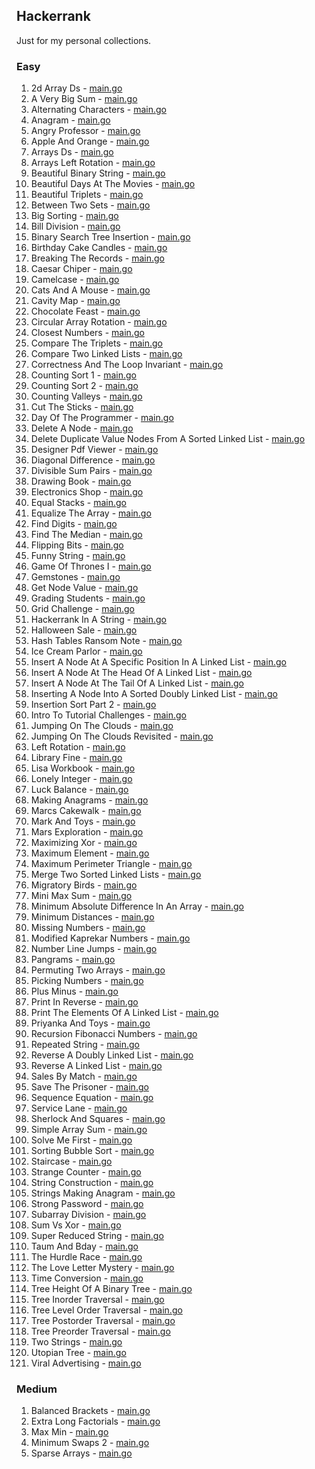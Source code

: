 ## Hackerrank

Just for my personal collections.

<!-- start dictionary -->

### Easy 
1. 2d Array Ds - [main.go](easy/2d-array-ds/main.go)
2. A Very Big Sum - [main.go](easy/a-very-big-sum/main.go)
3. Alternating Characters - [main.go](easy/alternating-characters/main.go)
4. Anagram - [main.go](easy/anagram/main.go)
5. Angry Professor - [main.go](easy/angry-professor/main.go)
6. Apple And Orange - [main.go](easy/apple-and-orange/main.go)
7. Arrays Ds - [main.go](easy/arrays-ds/main.go)
8. Arrays Left Rotation - [main.go](easy/arrays-left-rotation/main.go)
9. Beautiful Binary String - [main.go](easy/beautiful-binary-string/main.go)
10. Beautiful Days At The Movies - [main.go](easy/beautiful-days-at-the-movies/main.go)
11. Beautiful Triplets - [main.go](easy/beautiful-triplets/main.go)
12. Between Two Sets - [main.go](easy/between-two-sets/main.go)
13. Big Sorting - [main.go](easy/big-sorting/main.go)
14. Bill Division - [main.go](easy/bill-division/main.go)
15. Binary Search Tree Insertion - [main.go](easy/binary-search-tree-insertion/main.go)
16. Birthday Cake Candles - [main.go](easy/birthday-cake-candles/main.go)
17. Breaking The Records - [main.go](easy/breaking-the-records/main.go)
18. Caesar Chiper - [main.go](easy/caesar-chiper/main.go)
19. Camelcase - [main.go](easy/camelcase/main.go)
20. Cats And A Mouse - [main.go](easy/cats-and-a-mouse/main.go)
21. Cavity Map - [main.go](easy/cavity-map/main.go)
22. Chocolate Feast - [main.go](easy/chocolate-feast/main.go)
23. Circular Array Rotation - [main.go](easy/circular-array-rotation/main.go)
24. Closest Numbers - [main.go](easy/closest-numbers/main.go)
25. Compare The Triplets - [main.go](easy/compare-the-triplets/main.go)
26. Compare Two Linked Lists - [main.go](easy/compare-two-linked-lists/main.go)
27. Correctness And The Loop Invariant - [main.go](easy/correctness-and-the-loop-invariant/main.go)
28. Counting Sort 1 - [main.go](easy/counting-sort-1/main.go)
29. Counting Sort 2 - [main.go](easy/counting-sort-2/main.go)
30. Counting Valleys - [main.go](easy/counting-valleys/main.go)
31. Cut The Sticks - [main.go](easy/cut-the-sticks/main.go)
32. Day Of The Programmer - [main.go](easy/day-of-the-programmer/main.go)
33. Delete A Node - [main.go](easy/delete-a-node/main.go)
34. Delete Duplicate Value Nodes From A Sorted Linked List - [main.go](easy/delete-duplicate-value-nodes-from-a-sorted-linked-list/main.go)
35. Designer Pdf Viewer - [main.go](easy/designer-pdf-viewer/main.go)
36. Diagonal Difference - [main.go](easy/diagonal-difference/main.go)
37. Divisible Sum Pairs - [main.go](easy/divisible-sum-pairs/main.go)
38. Drawing Book - [main.go](easy/drawing-book/main.go)
39. Electronics Shop - [main.go](easy/electronics-shop/main.go)
40. Equal Stacks - [main.go](easy/equal-stacks/main.go)
41. Equalize The Array - [main.go](easy/equalize-the-array/main.go)
42. Find Digits - [main.go](easy/find-digits/main.go)
43. Find The Median - [main.go](easy/find-the-median/main.go)
44. Flipping Bits - [main.go](easy/flipping-bits/main.go)
45. Funny String - [main.go](easy/funny-string/main.go)
46. Game Of Thrones I - [main.go](easy/game-of-thrones-i/main.go)
47. Gemstones - [main.go](easy/gemstones/main.go)
48. Get Node Value - [main.go](easy/get-node-value/main.go)
49. Grading Students - [main.go](easy/grading-students/main.go)
50. Grid Challenge - [main.go](easy/grid-challenge/main.go)
51. Hackerrank In A String - [main.go](easy/hackerrank-in-a-string/main.go)
52. Halloween Sale - [main.go](easy/halloween-sale/main.go)
53. Hash Tables Ransom Note - [main.go](easy/hash-tables-ransom-note/main.go)
54. Ice Cream Parlor - [main.go](easy/ice-cream-parlor/main.go)
55. Insert A Node At A Specific Position In A Linked List - [main.go](easy/insert-a-node-at-a-specific-position-in-a-linked-list/main.go)
56. Insert A Node At The Head Of A Linked List - [main.go](easy/insert-a-node-at-the-head-of-a-linked-list/main.go)
57. Insert A Node At The Tail Of A Linked List - [main.go](easy/insert-a-node-at-the-tail-of-a-linked-list/main.go)
58. Inserting A Node Into A Sorted Doubly Linked List - [main.go](easy/inserting-a-node-into-a-sorted-doubly-linked-list/main.go)
59. Insertion Sort Part 2 - [main.go](easy/insertion-sort-part-2/main.go)
60. Intro To Tutorial Challenges - [main.go](easy/intro-to-tutorial-challenges/main.go)
61. Jumping On The Clouds - [main.go](easy/jumping-on-the-clouds/main.go)
62. Jumping On The Clouds Revisited - [main.go](easy/jumping-on-the-clouds-revisited/main.go)
63. Left Rotation - [main.go](easy/left-rotation/main.go)
64. Library Fine - [main.go](easy/library-fine/main.go)
65. Lisa Workbook - [main.go](easy/lisa-workbook/main.go)
66. Lonely Integer - [main.go](easy/lonely-integer/main.go)
67. Luck Balance - [main.go](easy/luck-balance/main.go)
68. Making Anagrams - [main.go](easy/making-anagrams/main.go)
69. Marcs Cakewalk - [main.go](easy/marcs-cakewalk/main.go)
70. Mark And Toys - [main.go](easy/mark-and-toys/main.go)
71. Mars Exploration - [main.go](easy/mars-exploration/main.go)
72. Maximizing Xor - [main.go](easy/maximizing-xor/main.go)
73. Maximum Element - [main.go](easy/maximum-element/main.go)
74. Maximum Perimeter Triangle - [main.go](easy/maximum-perimeter-triangle/main.go)
75. Merge Two Sorted Linked Lists - [main.go](easy/merge-two-sorted-linked-lists/main.go)
76. Migratory Birds - [main.go](easy/migratory-birds/main.go)
77. Mini Max Sum - [main.go](easy/mini-max-sum/main.go)
78. Minimum Absolute Difference In An Array - [main.go](easy/minimum-absolute-difference-in-an-array/main.go)
79. Minimum Distances - [main.go](easy/minimum-distances/main.go)
80. Missing Numbers - [main.go](easy/missing-numbers/main.go)
81. Modified Kaprekar Numbers - [main.go](easy/modified-kaprekar-numbers/main.go)
82. Number Line Jumps - [main.go](easy/number-line-jumps/main.go)
83. Pangrams - [main.go](easy/pangrams/main.go)
84. Permuting Two Arrays - [main.go](easy/permuting-two-arrays/main.go)
85. Picking Numbers - [main.go](easy/picking-numbers/main.go)
86. Plus Minus - [main.go](easy/plus-minus/main.go)
87. Print In Reverse - [main.go](easy/print-in-reverse/main.go)
88. Print The Elements Of A Linked List - [main.go](easy/print-the-elements-of-a-linked-list/main.go)
89. Priyanka And Toys - [main.go](easy/priyanka-and-toys/main.go)
90. Recursion Fibonacci Numbers - [main.go](easy/recursion-fibonacci-numbers/main.go)
91. Repeated String - [main.go](easy/repeated-string/main.go)
92. Reverse A Doubly Linked List - [main.go](easy/reverse-a-doubly-linked-list/main.go)
93. Reverse A Linked List - [main.go](easy/reverse-a-linked-list/main.go)
94. Sales By Match - [main.go](easy/sales-by-match/main.go)
95. Save The Prisoner - [main.go](easy/save-the-prisoner/main.go)
96. Sequence Equation - [main.go](easy/sequence-equation/main.go)
97. Service Lane - [main.go](easy/service-lane/main.go)
98. Sherlock And Squares - [main.go](easy/sherlock-and-squares/main.go)
99. Simple Array Sum - [main.go](easy/simple-array-sum/main.go)
100. Solve Me First - [main.go](easy/solve-me-first/main.go)
101. Sorting Bubble Sort - [main.go](easy/sorting-bubble-sort/main.go)
102. Staircase - [main.go](easy/staircase/main.go)
103. Strange Counter - [main.go](easy/strange-counter/main.go)
104. String Construction - [main.go](easy/string-construction/main.go)
105. Strings Making Anagram - [main.go](easy/strings-making-anagram/main.go)
106. Strong Password - [main.go](easy/strong-password/main.go)
107. Subarray Division - [main.go](easy/subarray-division/main.go)
108. Sum Vs Xor - [main.go](easy/sum-vs-xor/main.go)
109. Super Reduced String - [main.go](easy/super-reduced-string/main.go)
110. Taum And Bday - [main.go](easy/taum-and-bday/main.go)
111. The Hurdle Race - [main.go](easy/the-hurdle-race/main.go)
112. The Love Letter Mystery - [main.go](easy/the-love-letter-mystery/main.go)
113. Time Conversion - [main.go](easy/time-conversion/main.go)
114. Tree Height Of A Binary Tree - [main.go](easy/tree-height-of-a-binary-tree/main.go)
115. Tree Inorder Traversal - [main.go](easy/tree-inorder-traversal/main.go)
116. Tree Level Order Traversal - [main.go](easy/tree-level-order-traversal/main.go)
117. Tree Postorder Traversal - [main.go](easy/tree-postorder-traversal/main.go)
118. Tree Preorder Traversal - [main.go](easy/tree-preorder-traversal/main.go)
119. Two Strings - [main.go](easy/two-strings/main.go)
120. Utopian Tree - [main.go](easy/utopian-tree/main.go)
121. Viral Advertising - [main.go](easy/viral-advertising/main.go)


### Medium 
1. Balanced Brackets - [main.go](medium/balanced-brackets/main.go)
2. Extra Long Factorials - [main.go](medium/extra-long-factorials/main.go)
3. Max Min - [main.go](medium/max-min/main.go)
4. Minimum Swaps 2 - [main.go](medium/minimum-swaps-2/main.go)
5. Sparse Arrays - [main.go](medium/sparse-arrays/main.go)

<!-- end dictionary -->
